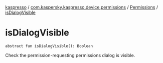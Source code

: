 [kaspresso](../../index.md) / [com.kaspersky.kaspresso.device.permissions](../index.md) / [Permissions](index.md) / [isDialogVisible](./is-dialog-visible.md)

# isDialogVisible

`abstract fun isDialogVisible(): Boolean`

Check the permission-requesting permissions dialog is visible.

